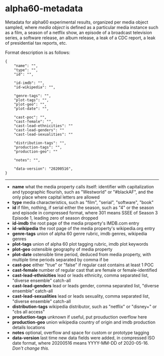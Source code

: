 # alpha60-metadata

Metadata for alpha60 experimental results, organized per media object sampled, where *media object* is defined as a particular media instance such as a film, a season of a netflix show, an episode of a broadcast television series, a software release, an album release, a leak of a CDC report, a leak of presidential tax reports, etc.

Format description is as follows:

    {
        "name": "",
        "type": "",
        "id": "",

        "id-imdb": "",
        "id-wikipedia": "",

        "genre-tags": "",
        "plot-tags": "",
        "plot-geo": "",
        "plot-date": "",

        "cast-poc": "",
        "cast-female": "",
        "cast-lead-ethnicities": ""
        "cast-lead-genders": ""
        "cast-lead-sexualities": ""
        
        "distribution-tags": "",
        "production-tags": "",
        "production-geo": ""
        
        "notes": "",
        
        "data-version": "20200516",
    }
    
* * *
    

* __name__ what the media property calls itself: identifier with capitalization and typographic flourish, such as "Westworld" or "#blackAF", and the only place where capital letters are allowed
* __type__ media characteristics, such as "film", "serial", "software", "book"
* __id__ if film, nothing, if serial either the season, such as "4" or the season and episode in compressed format, where 301 means SSEE of Season 3 Episode 1, leading zero of season dropped
* __id-imdb__ the root page of the media property's IMDB.com entry
* __id-wikipedia__ the root page of the media property's wikipedia.org entry
* __genre-tags__ union of alpha 60 genre rubric, imdb genres, wikipedia genres
* __plot-tags__ union of alpha 60 plot tagging rubric, imdb plot keywords
* __plot-geo__ ostensible geography of media property
* __plot-date__ ostensible time period, deduced from media property, with multiple time periods separated by comma if be
* __cast-poc__ either "true" or "false" if regular cast contains at least 1 POC
* __cast-female__ number of regular cast that are female or female-identified
* __cast-lead-ethnicities__ lead or leads ethnicity, comma separated list, "diverse ensemble" catch-all
* __cast-lead-genders__ lead or leads gender, comma separated list, "diverse ensemble" catch-all
* __cast-lead-sexualities__ lead or leads sexuality, comma separated list, "diverse ensemble" catch-all
* __distribution-tags__ wikipedia distributor, such as "netflix" or "disney+" or "cbs all access"
* __production-tags__ unknown if useful, put prouduction overflow here
* __production-geo__ union wikipedia country of origin and imdb production details locations 
* __notes__ optional, overflow and space for custom or prototype tagging 
* __data-version__ last time new data fields were added, in compressed ISO date format, where 20200516 means YYYY-MM-DD of 2020-05-16. *Don't change this.*
